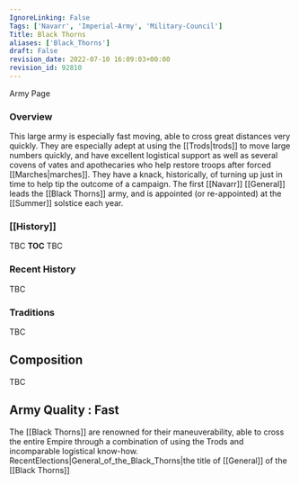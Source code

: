 ```yaml
---
IgnoreLinking: False
Tags: ['Navarr', 'Imperial-Army', 'Military-Council']
Title: Black Thorns
aliases: ['Black_Thorns']
draft: False
revision_date: 2022-07-10 16:09:03+00:00
revision_id: 92810
---
```


Army Page
### Overview
This large army is especially fast moving, able to cross great distances very quickly. They are especially adept at using the [[Trods|trods]] to move large numbers quickly, and have excellent logistical support as well as several covens of vates and apothecaries who help restore troops after forced [[Marches|marches]]. They have a knack, historically, of turning up just in time to help tip the outcome of a campaign.
The first [[Navarr]] [[General]] leads the [[Black Thorns]] army, and is appointed (or re-appointed) at the [[Summer]] solstice each year.
### [[History]]
TBC
__TOC__
TBC
### Recent History
TBC
### Traditions
TBC
## Composition
TBC
## Army Quality : Fast
The [[Black Thorns]] are renowned for their maneuverability, able to cross the entire Empire through a combination of using the Trods and incomparable logistical know-how.
RecentElections|General_of_the_Black_Thorns|the title of [[General]] of the [[Black Thorns]]
